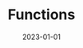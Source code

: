 ---
title: Functions
description: Boolean lang library functions
date : 2023-01-01
weight : 11105
bookCollapseSection : true
---